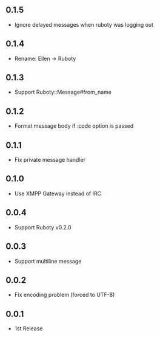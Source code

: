 ## 0.1.5
* Ignore delayed messages when ruboty was logging out

## 0.1.4
* Rename: Ellen -> Ruboty

## 0.1.3
* Support Ruboty::Message#from_name

## 0.1.2
* Format message body if :code option is passed

## 0.1.1
* Fix private message handler

## 0.1.0
* Use XMPP Gateway instead of IRC

## 0.0.4
* Support Ruboty v0.2.0

## 0.0.3
* Support multiline message

## 0.0.2
* Fix encoding problem (forced to UTF-8)

## 0.0.1
* 1st Release
